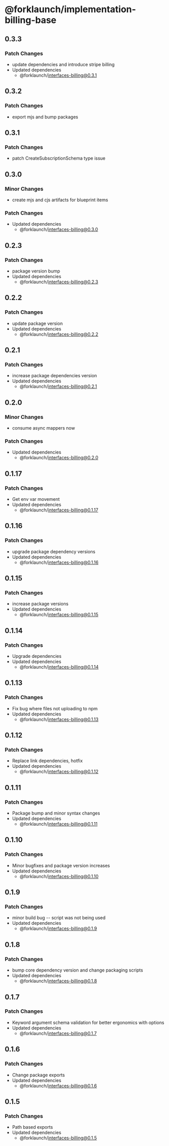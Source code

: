 # @forklaunch/implementation-billing-base

## 0.3.3

### Patch Changes

- update dependencies and introduce stripe billing
- Updated dependencies
  - @forklaunch/interfaces-billing@0.3.1

## 0.3.2

### Patch Changes

- export mjs and bump packages

## 0.3.1

### Patch Changes

- patch CreateSubscriptionSchema type issue

## 0.3.0

### Minor Changes

- create mjs and cjs artifacts for blueprint items

### Patch Changes

- Updated dependencies
  - @forklaunch/interfaces-billing@0.3.0

## 0.2.3

### Patch Changes

- package version bump
- Updated dependencies
  - @forklaunch/interfaces-billing@0.2.3

## 0.2.2

### Patch Changes

- update package version
- Updated dependencies
  - @forklaunch/interfaces-billing@0.2.2

## 0.2.1

### Patch Changes

- increase package dependencies version
- Updated dependencies
  - @forklaunch/interfaces-billing@0.2.1

## 0.2.0

### Minor Changes

- consume async mappers now

### Patch Changes

- Updated dependencies
  - @forklaunch/interfaces-billing@0.2.0

## 0.1.17

### Patch Changes

- Get env var movement
- Updated dependencies
  - @forklaunch/interfaces-billing@0.1.17

## 0.1.16

### Patch Changes

- upgrade package dependency versions
- Updated dependencies
  - @forklaunch/interfaces-billing@0.1.16

## 0.1.15

### Patch Changes

- increase package versions
- Updated dependencies
  - @forklaunch/interfaces-billing@0.1.15

## 0.1.14

### Patch Changes

- Upgrade dependencies
- Updated dependencies
  - @forklaunch/interfaces-billing@0.1.14

## 0.1.13

### Patch Changes

- Fix bug where files not uploading to npm
- Updated dependencies
  - @forklaunch/interfaces-billing@0.1.13

## 0.1.12

### Patch Changes

- Replace link dependencies, hotfix
- Updated dependencies
  - @forklaunch/interfaces-billing@0.1.12

## 0.1.11

### Patch Changes

- Package bump and minor syntax changes
- Updated dependencies
  - @forklaunch/interfaces-billing@0.1.11

## 0.1.10

### Patch Changes

- Minor bugfixes and package version increases
- Updated dependencies
  - @forklaunch/interfaces-billing@0.1.10

## 0.1.9

### Patch Changes

- minor build bug -- script was not being used
- Updated dependencies
  - @forklaunch/interfaces-billing@0.1.9

## 0.1.8

### Patch Changes

- bump core dependency version and change packaging scripts
- Updated dependencies
  - @forklaunch/interfaces-billing@0.1.8

## 0.1.7

### Patch Changes

- Keyword argument schema validation for better ergonomics with options
- Updated dependencies
  - @forklaunch/interfaces-billing@0.1.7

## 0.1.6

### Patch Changes

- Change package exports
- Updated dependencies
  - @forklaunch/interfaces-billing@0.1.6

## 0.1.5

### Patch Changes

- Path based exports
- Updated dependencies
  - @forklaunch/interfaces-billing@0.1.5
